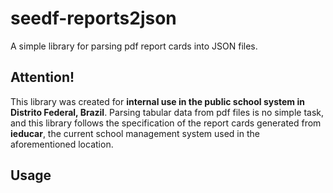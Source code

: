 # seedf-reports2json

A simple library for parsing pdf report cards into JSON files.

## Attention!

This library was created for **internal use in the public school system in Distrito Federal, Brazil**. Parsing tabular data from pdf files is no simple task, and this library follows the specification of the report cards generated from **ieducar**, the current school management system used in the aforementioned location.

## Usage
